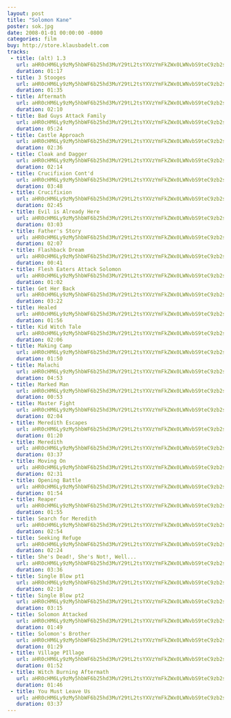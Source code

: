 ```yaml
---
layout: post
title: "Solomon Kane"
poster: sok.jpg
date: 2008-01-01 00:00:00 -0800
categories: film
buy: http://store.klausbadelt.com
tracks:
 - title: (alt) 1.3
   url: aHR0cHM6Ly9zMy5hbWF6b25hd3MuY29tL2tsYXVzYmFkZWx0LWNvbS9teC9zb2svKGFsdCkgMS4zLm1wMw==
   duration: 01:17
 - title: 3 Stooges
   url: aHR0cHM6Ly9zMy5hbWF6b25hd3MuY29tL2tsYXVzYmFkZWx0LWNvbS9teC9zb2svMyBTdG9vZ2VzLm1wMw==
   duration: 01:35
 - title: Aftermath
   url: aHR0cHM6Ly9zMy5hbWF6b25hd3MuY29tL2tsYXVzYmFkZWx0LWNvbS9teC9zb2svQWZ0ZXJtYXRoLm1wMw==
   duration: 02:10
 - title: Bad Guys Attack Family
   url: aHR0cHM6Ly9zMy5hbWF6b25hd3MuY29tL2tsYXVzYmFkZWx0LWNvbS9teC9zb2svQmFkIEd1eXMgQXR0YWNrIEZhbWlseS5tcDM=
   duration: 05:24
 - title: Castle Approach
   url: aHR0cHM6Ly9zMy5hbWF6b25hd3MuY29tL2tsYXVzYmFkZWx0LWNvbS9teC9zb2svQ2FzdGxlIEFwcHJvYWNoLm1wMw==
   duration: 02:36
 - title: Cloak and Dagger
   url: aHR0cHM6Ly9zMy5hbWF6b25hd3MuY29tL2tsYXVzYmFkZWx0LWNvbS9teC9zb2svQ2xvYWsgYW5kIERhZ2dlci5tcDM=
   duration: 02:14
 - title: Crucifixion Cont'd
   url: aHR0cHM6Ly9zMy5hbWF6b25hd3MuY29tL2tsYXVzYmFkZWx0LWNvbS9teC9zb2svQ3J1Y2lmaXhpb24gQ29udCdkLm1wMw==
   duration: 03:48
 - title: Crucifixion
   url: aHR0cHM6Ly9zMy5hbWF6b25hd3MuY29tL2tsYXVzYmFkZWx0LWNvbS9teC9zb2svQ3J1Y2lmaXhpb24ubXAz
   duration: 02:45
 - title: Evil is Already Here
   url: aHR0cHM6Ly9zMy5hbWF6b25hd3MuY29tL2tsYXVzYmFkZWx0LWNvbS9teC9zb2svRXZpbCBpcyBBbHJlYWR5IEhlcmUubXAz
   duration: 03:03
 - title: Father's Story
   url: aHR0cHM6Ly9zMy5hbWF6b25hd3MuY29tL2tsYXVzYmFkZWx0LWNvbS9teC9zb2svRmF0aGVyJ3MgU3RvcnkubXAz
   duration: 02:07
 - title: Flashback Dream
   url: aHR0cHM6Ly9zMy5hbWF6b25hd3MuY29tL2tsYXVzYmFkZWx0LWNvbS9teC9zb2svRmxhc2hiYWNrIERyZWFtLm1wMw==
   duration: 00:41
 - title: Flesh Eaters Attack Solomon
   url: aHR0cHM6Ly9zMy5hbWF6b25hd3MuY29tL2tsYXVzYmFkZWx0LWNvbS9teC9zb2svRmxlc2ggRWF0ZXJzIEF0dGFjayBTb2xvbW9uLm1wMw==
   duration: 01:02
 - title: Get Her Back
   url: aHR0cHM6Ly9zMy5hbWF6b25hd3MuY29tL2tsYXVzYmFkZWx0LWNvbS9teC9zb2svR2V0IEhlciBCYWNrLm1wMw==
   duration: 03:22
 - title: Healed
   url: aHR0cHM6Ly9zMy5hbWF6b25hd3MuY29tL2tsYXVzYmFkZWx0LWNvbS9teC9zb2svSGVhbGVkLm1wMw==
   duration: 01:56
 - title: Kid Witch Tale
   url: aHR0cHM6Ly9zMy5hbWF6b25hd3MuY29tL2tsYXVzYmFkZWx0LWNvbS9teC9zb2svS2lkIFdpdGNoIFRhbGUubXAz
   duration: 02:06
 - title: Making Camp
   url: aHR0cHM6Ly9zMy5hbWF6b25hd3MuY29tL2tsYXVzYmFkZWx0LWNvbS9teC9zb2svTWFraW5nIENhbXAubXAz
   duration: 01:50
 - title: Malachi
   url: aHR0cHM6Ly9zMy5hbWF6b25hd3MuY29tL2tsYXVzYmFkZWx0LWNvbS9teC9zb2svTWFsYWNoaS5tcDM=
   duration: 04:53
 - title: Marked Man
   url: aHR0cHM6Ly9zMy5hbWF6b25hd3MuY29tL2tsYXVzYmFkZWx0LWNvbS9teC9zb2svTWFya2VkIE1hbi5tcDM=
   duration: 00:53
 - title: Master Fight
   url: aHR0cHM6Ly9zMy5hbWF6b25hd3MuY29tL2tsYXVzYmFkZWx0LWNvbS9teC9zb2svTWFzdGVyIEZpZ2h0Lm1wMw==
   duration: 02:04
 - title: Meredith Escapes
   url: aHR0cHM6Ly9zMy5hbWF6b25hd3MuY29tL2tsYXVzYmFkZWx0LWNvbS9teC9zb2svTWVyZWRpdGggRXNjYXBlcy5tcDM=
   duration: 01:20
 - title: Meredith
   url: aHR0cHM6Ly9zMy5hbWF6b25hd3MuY29tL2tsYXVzYmFkZWx0LWNvbS9teC9zb2svTWVyZWRpdGgubXAz
   duration: 03:37
 - title: Moving On
   url: aHR0cHM6Ly9zMy5hbWF6b25hd3MuY29tL2tsYXVzYmFkZWx0LWNvbS9teC9zb2svTW92aW5nIE9uLm1wMw==
   duration: 02:31
 - title: Opening Battle
   url: aHR0cHM6Ly9zMy5hbWF6b25hd3MuY29tL2tsYXVzYmFkZWx0LWNvbS9teC9zb2svT3BlbmluZyBCYXR0bGUubXAz
   duration: 01:54
 - title: Reaper
   url: aHR0cHM6Ly9zMy5hbWF6b25hd3MuY29tL2tsYXVzYmFkZWx0LWNvbS9teC9zb2svUmVhcGVyLm1wMw==
   duration: 01:55
 - title: Search for Meredith
   url: aHR0cHM6Ly9zMy5hbWF6b25hd3MuY29tL2tsYXVzYmFkZWx0LWNvbS9teC9zb2svU2VhcmNoIGZvciBNZXJlZGl0aC5tcDM=
   duration: 02:54
 - title: Seeking Refuge
   url: aHR0cHM6Ly9zMy5hbWF6b25hd3MuY29tL2tsYXVzYmFkZWx0LWNvbS9teC9zb2svU2Vla2luZyBSZWZ1Z2UubXAz
   duration: 02:24
 - title: She's Dead!, She's Not!, Well...
   url: aHR0cHM6Ly9zMy5hbWF6b25hd3MuY29tL2tsYXVzYmFkZWx0LWNvbS9teC9zb2svU2hlJ3MgRGVhZCEsIFNoZSdzIE5vdCEsIFdlbGwuLi4ubXAz
   duration: 03:36
 - title: Single Blow pt1
   url: aHR0cHM6Ly9zMy5hbWF6b25hd3MuY29tL2tsYXVzYmFkZWx0LWNvbS9teC9zb2svU2luZ2xlIEJsb3cgcHQxLm1wMw==
   duration: 02:10
 - title: Single Blow pt2
   url: aHR0cHM6Ly9zMy5hbWF6b25hd3MuY29tL2tsYXVzYmFkZWx0LWNvbS9teC9zb2svU2luZ2xlIEJsb3cgcHQyLm1wMw==
   duration: 03:15
 - title: Solomon Attacked
   url: aHR0cHM6Ly9zMy5hbWF6b25hd3MuY29tL2tsYXVzYmFkZWx0LWNvbS9teC9zb2svU29sb21vbiBBdHRhY2tlZC5tcDM=
   duration: 01:49
 - title: Solomon's Brother
   url: aHR0cHM6Ly9zMy5hbWF6b25hd3MuY29tL2tsYXVzYmFkZWx0LWNvbS9teC9zb2svU29sb21vbidzIEJyb3RoZXIubXAz
   duration: 01:29
 - title: Village PIllage
   url: aHR0cHM6Ly9zMy5hbWF6b25hd3MuY29tL2tsYXVzYmFkZWx0LWNvbS9teC9zb2svVmlsbGFnZSBQSWxsYWdlLm1wMw==
   duration: 01:52
 - title: Witch Burning Aftermath
   url: aHR0cHM6Ly9zMy5hbWF6b25hd3MuY29tL2tsYXVzYmFkZWx0LWNvbS9teC9zb2svV2l0Y2ggQnVybmluZyBBZnRlcm1hdGgubXAz
   duration: 01:46
 - title: You Must Leave Us
   url: aHR0cHM6Ly9zMy5hbWF6b25hd3MuY29tL2tsYXVzYmFkZWx0LWNvbS9teC9zb2svWW91IE11c3QgTGVhdmUgVXMubXAz
   duration: 03:37
---
```

